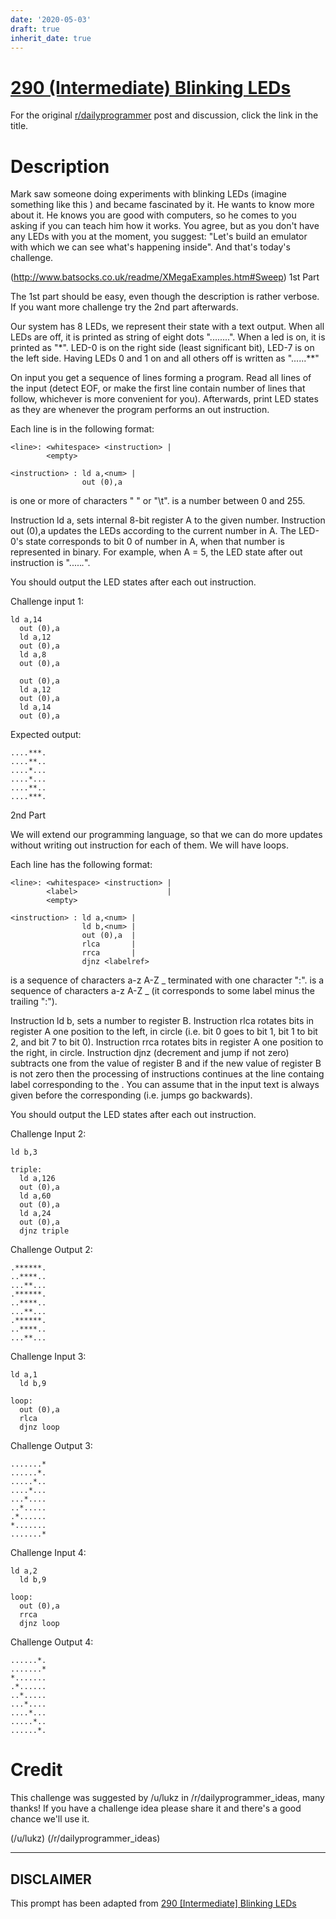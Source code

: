 ```yaml
---
date: '2020-05-03'
draft: true
inherit_date: true
---
```


# [290 (Intermediate) Blinking LEDs](https://www.reddit.com/r/dailyprogrammer/comments/5as91q/20161102_challenge_290_intermediate_blinking_leds/)

For the original [r/dailyprogrammer](https://www.reddit.com/r/dailyprogrammer/) post and discussion, click the link in the title.

# Description
Mark saw someone doing experiments with blinking LEDs (imagine something like this ) and became fascinated by it.
He wants to know more about it. He knows you are good with computers, so he comes to
you asking if you can teach him how it works. You agree, but as you don't have any
LEDs with you at the moment, you suggest: "Let's build an emulator with which we can
see what's happening inside". And that's today's challenge.

(http://www.batsocks.co.uk/readme/XMegaExamples.htm#Sweep)
1st Part

The 1st part should be easy, even though the description is rather verbose. If you want
more challenge try the 2nd part afterwards.

Our system has 8 LEDs, we represent their state with a text output. When
all LEDs are off, it is printed as string of eight dots "........". When a led is on,
it is printed as "*". LED-0 is on the right side (least significant bit), LED-7 is on the
left side. Having LEDs 0 and 1 on and all others off is written as "......**"

On input you get a sequence of lines forming a program. Read all lines of the input (detect
EOF, or make the first line contain number of lines that follow, whichever is more convenient
for you). Afterwards, print LED states as they are whenever the program performs an out instruction.

Each line is in the following format:


```
<line>: <whitespace> <instruction> |
        <empty>

<instruction> : ld a,<num> |
                out (0),a
```
<whitespace> is one or more of characters " " or "\t". <num> is a number between 0 and 255.

Instruction ld a,<num> sets internal 8-bit register A to the given number.
Instruction out (0),a updates the LEDs according to the current number in A.
The LED-0's state corresponds to bit 0 of number in A, when that number is represented
in binary. For example, when A = 5, the LED state after out instruction is ".....*.*".

You should output the LED states after each out instruction.

Challenge input 1:


```
ld a,14
  out (0),a
  ld a,12
  out (0),a
  ld a,8
  out (0),a

  out (0),a
  ld a,12
  out (0),a
  ld a,14
  out (0),a
```
Expected output:


```
....***.
....**..
....*...
....*...
....**..
....***.
```
2nd Part

We will extend our programming language, so that we can do more updates without
writing out instruction for each of them. We will have loops.

Each line has the following format:


```
<line>: <whitespace> <instruction> |
        <label>                    |
        <empty>

<instruction> : ld a,<num> |
                ld b,<num> |
                out (0),a  |
                rlca       |
                rrca       |
                djnz <labelref>
```
<label> is a sequence of characters a-z A-Z _ terminated with one character ":".
<labelref> is a sequence of characters a-z A-Z _ (it corresponds to some label minus
the trailing ":").

Instruction ld b,<num> sets a number to register B. Instruction rlca rotates bits in
register A one position to the left, in circle (i.e. bit 0 goes to bit 1, bit 1 to bit 2,
and bit 7 to bit 0). Instruction rrca rotates bits in register A one position to the
right, in circle.
Instruction djnz <labelref> (decrement and jump if not zero)
subtracts one from the value of register B and if the new value of register B is not
zero then the processing of instructions continues at the line containg label
corresponding to the <labelref>. You can assume that in the input text <label> is always
given before the corresponding <labelref> (i.e. jumps go backwards).

You should output the LED states after each out instruction.

Challenge Input 2:


```
ld b,3

triple:
  ld a,126
  out (0),a
  ld a,60
  out (0),a
  ld a,24
  out (0),a
  djnz triple
```
Challenge Output 2:


```
.******.
..****..
...**...
.******.
..****..
...**...
.******.
..****..
...**...
```
Challenge Input 3:


```
ld a,1
  ld b,9

loop:
  out (0),a
  rlca
  djnz loop
```
Challenge Output 3:


```
.......*
......*.
.....*..
....*...
...*....
..*.....
.*......
*.......
.......*
```
Challenge Input 4:


```
ld a,2
  ld b,9

loop:
  out (0),a
  rrca
  djnz loop
```
Challenge Output 4:


```
......*.
.......*
*.......
.*......
..*.....
...*....
....*...
.....*..
......*.
```
# Credit
This challenge was suggested by /u/lukz in /r/dailyprogrammer_ideas, many thanks! If you have a challenge idea please share it and there's a good chance we'll use it. 

(/u/lukz)
(/r/dailyprogrammer_ideas)

----
## **DISCLAIMER**
This prompt has been adapted from [290 [Intermediate] Blinking LEDs](https://www.reddit.com/r/dailyprogrammer/comments/5as91q/20161102_challenge_290_intermediate_blinking_leds/
)
